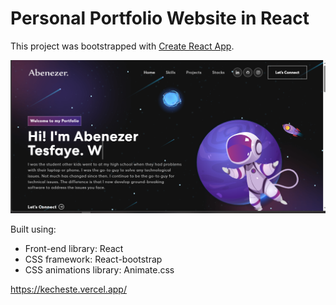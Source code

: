 # Personal Portfolio Website in React

This project was bootstrapped with [Create React App](https://github.com/facebook/create-react-app).

<img width="1266" alt="Screen Shot 2023" src="https://github.com/kecheste/portfo/blob/main/scc.png">

Built using:

- Front-end library: React
- CSS framework: React-bootstrap
- CSS animations library: Animate.css

https://kecheste.vercel.app/

